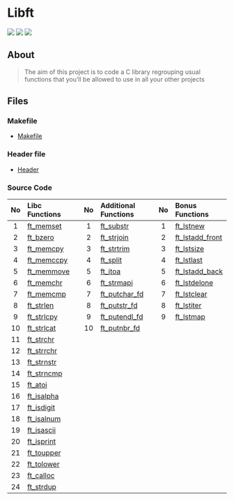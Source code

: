 # Libft

![](https://github.com/timygerdes/Libft/workflows/norminette/badge.svg)
![](https://github.com/timygerdes/Libft/workflows/build/badge.svg)
![](https://img.shields.io/tokei/lines/github/timygerdes/Libft?style=plastic?color=blue)

## About

>The aim of this project is to code a C library regrouping usual functions that you’ll be allowed to use in all your other projects

## Files

### Makefile
- [Makefile](https://github.com/timygerdes/Libft/blob/master/Makefile)

### Header file
- [Header](https://github.com/timygerdes/Libft/blob/master/libft.h)

### Source Code
| No  | Libc Functions                                                                 |   | No  | Additional Functions                                                                 |   | No  | Bonus Functions                                                                          |
| :-: | :----------------------------------------------------------------------------- | - | :-: | :----------------------------------------------------------------------------------- | - | :-: | :--------------------------------------------------------------------------------------- |
| 1   | [ft_memset](https://github.com/timygerdes/Libft/blob/master/ft_memset.c)   |   | 1   | [ft_substr](https://github.com/timygerdes/Libft/blob/master/ft_substr.c)         |   | 1   | [ft_lstnew](https://github.com/timygerdes/Libft/blob/master/ft_lstnew.c)             |
| 2   | [ft_bzero](https://github.com/timygerdes/Libft/blob/master/ft_bzero.c)     |   | 2   | [ft_strjoin](https://github.com/timygerdes/Libft/blob/master/ft_strjoin.c)       |   | 2   | [ft_lstadd_front](https://github.com/timygerdes/Libft/blob/master/ft_lstadd_front.c) |
| 3   | [ft_memcpy](https://github.com/timygerdes/Libft/blob/master/ft_memcpy.c)   |   | 3   | [ft_strtrim](https://github.com/timygerdes/Libft/blob/master/ft_strtrim.c)       |   | 3   | [ft_lstsize](https://github.com/timygerdes/Libft/blob/master/ft_lstsize.c)           |
| 4   | [ft_memccpy](https://github.com/timygerdes/Libft/blob/master/ft_memccpy.c) |   | 4   | [ft_split](https://github.com/timygerdes/Libft/blob/master/ft_split.c)           |   | 4   | [ft_lstlast](https://github.com/timygerdes/Libft/blob/master/ft_lstlast.c)           |
| 5   | [ft_memmove](https://github.com/timygerdes/Libft/blob/master/ft_memmove.c) |   | 5   | [ft_itoa](https://github.com/timygerdes/Libft/blob/master/ft_itoa.c)             |   | 5   | [ft_lstadd_back](https://github.com/timygerdes/Libft/blob/master/ft_lstadd_back.c)   |
| 6   | [ft_memchr](https://github.com/timygerdes/Libft/blob/master/ft_memchr.c)   |   | 6   | [ft_strmapi](https://github.com/timygerdes/Libft/blob/master/ft_strmapi.c)       |   | 6   | [ft_lstdelone](https://github.com/timygerdes/Libft/blob/master/ft_lstdelone.c)       |
| 7   | [ft_memcmp](https://github.com/timygerdes/Libft/blob/master/ft_memcmp.c)   |   | 7   | [ft_putchar_fd](https://github.com/timygerdes/Libft/blob/master/ft_putchar_fd.c) |   | 7   | [ft_lstclear](https://github.com/timygerdes/Libft/blob/master/ft_lstclear.c)         |
| 8   | [ft_strlen](https://github.com/timygerdes/Libft/blob/master/ft_strlen.c)   |   | 8   | [ft_putstr_fd](https://github.com/timygerdes/Libft/blob/master/ft_putstr_fd.c)   |   | 8   | [ft_lstiter](https://github.com/timygerdes/Libft/blob/master/ft_lstiter.c)           |
| 9   | [ft_strlcpy](https://github.com/timygerdes/Libft/blob/master/ft_strlcpy.c) |   | 9   | [ft_putendl_fd](https://github.com/timygerdes/Libft/blob/master/ft_putendl_fd.c) |   | 9   | [ft_lstmap](https://github.com/timygerdes/Libft/blob/master/ft_lstmap.c)             |
| 10  | [ft_strlcat](https://github.com/timygerdes/Libft/blob/master/ft_strlcat.c) |   | 10  | [ft_putnbr_fd](https://github.com/timygerdes/Libft/blob/master/ft_putnbr_fd.c)   |   |     |                                                                                          |
| 11  | [ft_strchr](https://github.com/timygerdes/Libft/blob/master/ft_strchr.c)   |   |     |                                                                                      |   |     |                                                                                          |
| 12  | [ft_strrchr](https://github.com/timygerdes/Libft/blob/master/ft_strrchr.c) |   |     |                                                                                      |   |     |                                                                                          |
| 13  | [ft_strnstr](https://github.com/timygerdes/Libft/blob/master/ft_strnstr.c) |   |     |                                                                                      |   |     |                                                                                          |
| 14  | [ft_strncmp](https://github.com/timygerdes/Libft/blob/master/ft_strncmp.c) |   |     |                                                                                      |   |     |                                                                                          |
| 15  | [ft_atoi](https://github.com/timygerdes/Libft/blob/master/ft_atoi.c)       |   |     |                                                                                      |   |     |                                                                                          |
| 16  | [ft_isalpha](https://github.com/timygerdes/Libft/blob/master/ft_isalpha.c) |   |     |                                                                                      |   |     |                                                                                          |
| 17  | [ft_isdigit](https://github.com/timygerdes/Libft/blob/master/ft_isdigit.c) |   |     |                                                                                      |   |     |                                                                                          |
| 18  | [ft_isalnum](https://github.com/timygerdes/Libft/blob/master/ft_isalnum.c) |   |     |                                                                                      |   |     |                                                                                          |
| 19  | [ft_isascii](https://github.com/timygerdes/Libft/blob/master/ft_isascii.c) |   |     |                                                                                      |   |     |                                                                                          |
| 20  | [ft_isprint](https://github.com/timygerdes/Libft/blob/master/ft_isprint.c) |   |     |                                                                                      |   |     |                                                                                          |
| 21  | [ft_toupper](https://github.com/timygerdes/Libft/blob/master/ft_toupper.c) |   |     |                                                                                      |   |     |                                                                                          |
| 22  | [ft_tolower](https://github.com/timygerdes/Libft/blob/master/ft_tolower.c) |   |     |                                                                                      |   |     |                                                                                          |
| 23  | [ft_calloc](https://github.com/timygerdes/Libft/blob/master/ft_calloc.c)   |   |     |                                                                                      |   |     |                                                                                          |
| 24  | [ft_strdup](https://github.com/timygerdes/Libft/blob/master/ft_strdup.c)   |   |     |                                                                                      |   |     |                                                                                          |